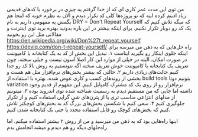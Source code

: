 من توی این مدت عمر کاری ای که از خدا گرفتم
یه چیزی در برخورد با کدهای قدیمی زیاد اذیتم کرده اینه که تو پروژه‌ها کلی کد تکرار دیدم و الان به نظرم خوبه که اینجا هم بگمش
یه مفهومی داریم به نام 
DRY = Don't Repeat Yourself
که میگه تلاش کنیم که یک کد رو دوبار تکرار نکنیم. برای اینکه بیشتر در این باره بدونید بهتره برید توی اینترنت و مقالاتی مثل این رو بخونید
https://en.wikipedia.org/wiki/Don%27t_repeat_yourself
https://deviq.com/don-t-repeat-yourself/
راه حل‌هایی که به ذهن من میرسه برای اینکه جلوی اینکار رو بگیرید ایناست
۱. تبدیل این بخش از کد به یک کتابخانه یا کامپوننت در صورت امکان. البته در خیلی از موارد این کار اصلا آسون نیست و خیلی سخته. چون تعریف یک کتابخانه یا کامپوننت خوش تعریف سخته
اگه نتونستیم به روش بالا کد رو جدا کنیم حالت‌های زیادی داریم
۲. حالتی که بیشتر بخش‌های نرم‌افزار مثل هم هست و بخشی از روند‌های کسب و کاری عوض شده. بهتره با استفاده از 
build tools
بتونیم دوتا 
variation
نرم‌افزار رو از روی یک کد مشترک کامپایل کنیم. این مفهوم از قدیم وجود داشته اما جایی که من مستقیم دیدم به رسمیت شناخته شده توی اندروید بوده
۳. میتونیم از مدلهای انتزاعی مناسب تری یا از پترن‌های شی گرایی استفاده کنیم و از تکرار جلوگیری کنیم
۴. سعی کنیم با شکستن بخش‌های بزرگ کد به بخش‌های کوچکتر تلاش کنیم که بخش‌های کوچک رو قابل استفاده مجدد یا حتی یک کتابخانه شدن کنیم.

اینها راه‌هایی بود که به ذهن من میرسید و من از روش ۲ بیشتر استفاده میکنم. اما راه‌حلهای دیگه رو هم دیدم و میشه انجامش بدم

